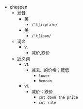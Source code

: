 - cheapen
  - 发音
    - 英
      - `/'tʃiːp(ə)n/`
    - 美
      - `/'tʃipən/`
  - 词义
    - v.
      - 减价,跌价
  - 近义词
    - vt.
      - 减去…的价格；贬低
        - `lower`
        - `bemean`
    - vi.
      - 减价；跌价
        - `cut down the price`
        - `cut rate`
